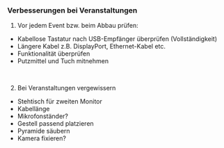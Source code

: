 ### Verbesserungen bei Veranstaltungen

1. Vor jedem Event bzw. beim Abbau prüfen:

- Kabellose Tastatur nach USB-Empfänger überprüfen (Vollständigkeit)
- Längere Kabel z.B. DisplayPort, Ethernet-Kabel etc.
- Funktionalität überprüfen
- Putzmittel und Tuch mitnehmen

<br/>

2. Bei Veranstaltungen vergewissern

- Stehtisch für zweiten Monitor
- Kabellänge
- Mikrofonständer?
- Gestell passend platzieren 
- Pyramide säubern
- Kamera fixieren?
